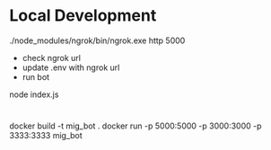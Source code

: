 # Local Development

./node_modules/ngrok/bin/ngrok.exe http 5000

- check ngrok url
- update .env with ngrok url
- run bot

node index.js

#

docker build -t mig_bot .
docker run -p 5000:5000 -p 3000:3000 -p 3333:3333 mig_bot